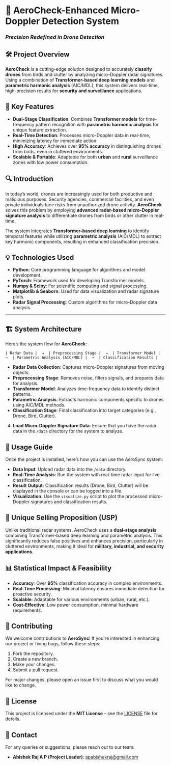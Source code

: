 # 🚀 AeroCheck-Enhanced Micro-Doppler Detection System

### *Precision Redefined in Drone Detection*


## 🛠️ Project Overview

**AeroCheck** is a cutting-edge solution designed to accurately **classify drones** from birds and clutter by analyzing micro-Doppler radar signatures. Using a combination of **Transformer-based deep learning models** and **parametric harmonic analysis** (AIC/MDL), this system delivers real-time, high-precision results for **security and surveillance** applications.

## 🎯 Key Features

- **Dual-Stage Classification**: Combines **Transformer models** for time-frequency pattern recognition with **parametric harmonic analysis** for unique feature extraction.
- **Real-Time Detection**: Processes micro-Doppler data in real-time, minimizing latency for immediate action.
- **High Accuracy**: Achieves over **95% accuracy** in distinguishing drones from birds, even in cluttered environments.
- **Scalable & Portable**: Adaptable for both **urban** and **rural** surveillance zones with low power consumption.


## 🔍 Introduction

In today’s world, drones are increasingly used for both productive and malicious purposes. Security agencies, commercial facilities, and even private individuals face risks from unauthorized drone activity. **AeroCheck** solves this problem by employing **advanced radar-based micro-Doppler signature analysis** to differentiate drones from birds or other clutter in real-time.

The system integrates **Transformer-based deep learning** to identify temporal features while utilizing **parametric analysis** (AIC/MDL) to extract key harmonic components, resulting in enhanced classification precision.

## 💡 Technologies Used

- **Python**: Core programming language for algorithms and model development.
- **PyTorch**: Framework used for developing Transformer models.
- **Numpy & Scipy**: For scientific computing and signal processing.
- **Matplotlib & Seaborn**: Used for data visualization and radar signature plots.
- **Radar Signal Processing**: Custom algorithms for micro-Doppler data analysis.

---

## 🏗️ System Architecture

Here’s the system flow for **AeroCheck**:

```
| Radar Data |  →  | Preprocessing Stage |  →  | Transformer Model |  →  | Parametric Analysis (AIC/MDL) |  →  | Classification Results |
```

- **Radar Data Collection**: Captures micro-Doppler signatures from moving objects.
- **Preprocessing Stage**: Removes noise, filters signals, and prepares data for analysis.
- **Transformer Model**: Analyzes time-frequency data to identify distinct patterns.
- **Parametric Analysis**: Extracts harmonic components specific to drones using AIC/MDL methods.
- **Classification Stage**: Final classification into target categories (e.g., Drone, Bird, Clutter).


4. **Load Micro-Doppler Signature Data**: Ensure that you have the radar data in the `/data` directory for the system to analyze.



## 📖 Usage Guide

Once the project is installed, here’s how you can use the AeroSync system:

- **Data Input**: Upload radar data into the `/data` directory.
- **Real-Time Analysis**: Run the system with real-time radar input for live classification.
- **Result Output**: Classification results (Drone, Bird, Clutter) will be displayed in the console or can be logged into a file.
- **Visualization**: Use the `visualize.py` script to plot the processed micro-Doppler signatures and classification results.



## 🌟 Unique Selling Proposition (USP)

Unlike traditional radar systems, AeroCheck uses a **dual-stage analysis** combining Transformer-based deep learning and parametric analysis. This significantly reduces false positives and enhances precision, particularly in cluttered environments, making it ideal for **military, industrial, and security applications**.



## 📊 Statistical Impact & Feasibility

- **Accuracy**: Over **95%** classification accuracy in complex environments.
- **Real-Time Processing**: Minimal latency ensures immediate detection for proactive security.
- **Scalable**: Adaptable for various environments (urban, rural, etc.).
- **Cost-Effective**: Low power consumption, minimal hardware requirements.



## 🤝 Contributing

We welcome contributions to **AeroSync**! If you're interested in enhancing our project or fixing bugs, follow these steps:

1. Fork the repository.
2. Create a new branch.
3. Make your changes.
4. Submit a pull request.

For major changes, please open an issue first to discuss what you would like to change.



## 📜 License

This project is licensed under the **MIT License** – see the [LICENSE](LICENSE) file for details.


## 📧 Contact

For any queries or suggestions, please reach out to our team:

- **Abishek Raj A P (Project Leader)**: [apabishekraj@gmail.com](mailto:apabishekraj@gmail.com)
